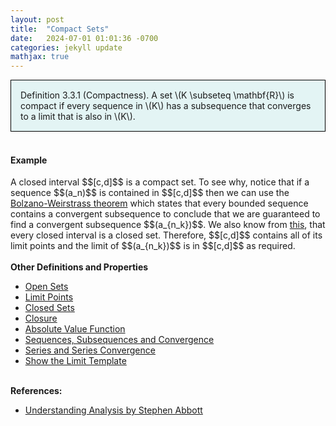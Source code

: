 ```yaml
---
layout: post
title:  "Compact Sets"
date:   2024-07-01 01:01:36 -0700
categories: jekyll update
mathjax: true
---
```

<div style="background-color: #E3F4F4; padding: 15px 15px 15px 15px; border:1px solid black;">
  Definition 3.3.1 (Compactness). A set \(K \subseteq \mathbf{R}\) is compact if every sequence in \(K\) has a subsequence that converges to a limit that is also in \(K\).
</div>
<br>
<!------------------------------------------------------------------------------------>
<h4><b>Example</b></h4>
A closed interval $$[c,d]$$ is a compact set. To see why, notice that if a sequence $$(a_n)$$ is contained in $$[c,d]$$ then we can use the <a href="https://strncat.github.io/jekyll/update/2024/06/14/analysis-seq-subseq-bolzano-weierstrass-theorem.html">Bolzano-Weirstrass theorem</a> which states that every bounded sequence contains a convergent subsequence to conclude that we are guaranteed to find a convergent subsequence $$(a_{n_k})$$. We also know from <a href="https://strncat.github.io/jekyll/update/2024/06/27/analysis-sets-closed-example.html">this</a>, that every closed interval is a closed set. Therefore, $$[c,d]$$ contains all of its limit points and the limit of $$(a_{n_k})$$ is in $$[c,d]$$ as required. 
<br>
<br>
<!------------------------------------------------------------------------------------>
<b>Other Definitions and Properties</b>
<ul>
<li><a href="https://strncat.github.io/jekyll/update/2024/06/22/analysis-sets-open.html">Open Sets</a></li>
<li><a href="https://strncat.github.io/jekyll/update/2024/06/24/analysis-sets-limit-points.html">Limit Points</a></li>
<li><a href="https://strncat.github.io/jekyll/update/2024/06/25/analysis-sets-closed.html">Closed Sets</a></li>
<li><a href="https://strncat.github.io/jekyll/update/2024/06/28/analysis-sets-closure.html">Closure</a></li>
<li><a href="https://strncat.github.io/jekyll/update/2024/05/26/analysis-absolute-value-properties.html">Absolute Value Function</a></li>
<li><a href="https://strncat.github.io/jekyll/update/2024/05/21/analysis-seq-definitions.html">Sequences, Subsequences and Convergence</a></li>
<li><a href="https://strncat.github.io/jekyll/update/2024/06/10/analysis-series-definitions.html">Series and Series Convergence</a></li>
<li><a href="https://strncat.github.io/jekyll/update/2024/05/12/analysis-seq-limit-template.html">Show the Limit Template</a></li>
</ul>
<br>
<!------------------------------------------------------------------------------------>
<b>References:</b>
<ul>
<li><a href="https://www.amazon.com/Understanding-Analysis-Undergraduate-Texts-Mathematics/dp/1493927116">Understanding Analysis by Stephen Abbott</a></li>
</ul>